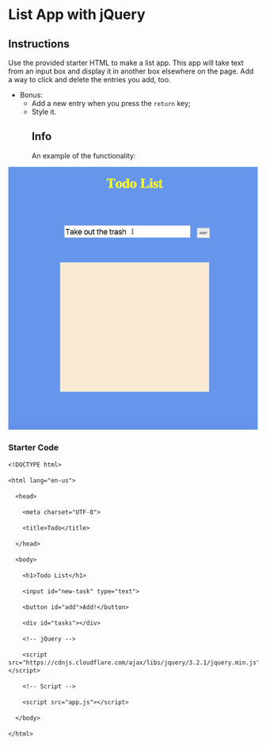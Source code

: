 # List App with jQuery

## Instructions

Use the provided starter HTML to make a list app. This app will take text from an input box and display it in another box elsewhere on the page. Add a way to click and delete the entries you add, too.

* Bonus:
  * Add a new entry when you press the `return` key;
  * Style it.
    ## Info
    An example of the functionality:

![gif](make_this.gif)

### Starter Code

```
<!DOCTYPE html>

<html lang="en-us">

  <head>

    <meta charset="UTF-8">

    <title>Todo</title>

  </head>

  <body>

    <h1>Todo List</h1>

    <input id="new-task" type="text">

    <button id="add">Add!</button>

    <div id="tasks"></div>

    <!-- jQuery -->

    <script src="https://cdnjs.cloudflare.com/ajax/libs/jquery/3.2.1/jquery.min.js"></script>

    <!-- Script -->

    <script src="app.js"></script>

  </body>

</html>
```
